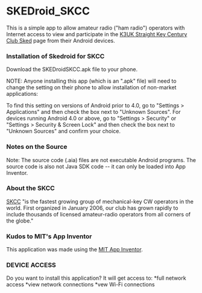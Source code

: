 # SKEDroid_SKCC
This is a simple app to allow amateur radio ("ham radio") operators with Internet access to view and participate in the [K3UK Straight Key Century Club Sked](http://www.obriensweb.com/sked/index.php?page=skcc) page from their Android devices.

### Installation of Skedroid for SKCC
Download the SKEDroidSKCC.apk file to your phone.

NOTE: Anyone installing this app (which is an ".apk" file) will need to change the setting on their phone to allow installation of non-market applications:

To find this setting on versions of Android prior to 4.0, go to "Settings > Applications" and then check the box next to "Unknown Sources". For devices running Android 4.0 or above, go to "Settings > Security" or "Settings > Security & Screen Lock" and then check the box next to "Unknown Sources" and confirm your choice.

### Notes on the Source
Note: The source code (.aia) files are not executable Android programs. The source code is also not Java SDK code -- it can only be loaded into App Inventor.

### About the SKCC
[SKCC](http://skccgroup.com/) "is the fastest growing group of mechanical-key CW operators in the world. First organized in January 2006, our club has grown rapidly to include thousands of licensed amateur-radio operators from all corners of the globe."

### Kudos to MIT's App Inventor
This application was made using the [MIT App Inventor](http://appinventor.mit.edu/explore/).

### DEVICE ACCESS
Do you want to install this application? It will get access to:
*full network access
*view network connections
*vew Wi-Fi connections
